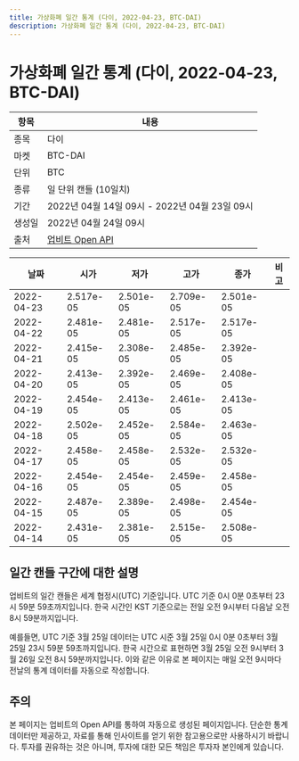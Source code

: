 ```yaml
---
title: 가상화폐 일간 통계 (다이, 2022-04-23, BTC-DAI)
description: 가상화폐 일간 통계 (다이, 2022-04-23, BTC-DAI)
---
```



가상화폐 일간 통계 (다이, 2022-04-23, BTC-DAI)
===

|항목|내용|
|--|--|
|종목|다이|
|마켓|BTC-DAI|
|단위|BTC|
|종류|일 단위 캔들 (10일치)|
|기간|2022년 04월 14일 09시 - 2022년 04월 23일 09시|
|생성일|2022년 04월 24일 09시|
|출처|[업비트 Open API](https://docs.upbit.com)|


|날짜|시가|저가|고가|종가|비고|
|--|--|--|--|--|--|
|2022-04-23|2.517e-05|2.501e-05|2.709e-05|2.501e-05|    |
|2022-04-22|2.481e-05|2.481e-05|2.517e-05|2.517e-05|    |
|2022-04-21|2.415e-05|2.308e-05|2.485e-05|2.392e-05|    |
|2022-04-20|2.413e-05|2.392e-05|2.469e-05|2.408e-05|    |
|2022-04-19|2.454e-05|2.413e-05|2.461e-05|2.413e-05|    |
|2022-04-18|2.502e-05|2.452e-05|2.584e-05|2.463e-05|    |
|2022-04-17|2.458e-05|2.458e-05|2.532e-05|2.532e-05|    |
|2022-04-16|2.454e-05|2.454e-05|2.459e-05|2.458e-05|    |
|2022-04-15|2.487e-05|2.389e-05|2.498e-05|2.454e-05|    |
|2022-04-14|2.431e-05|2.381e-05|2.515e-05|2.508e-05|    |


일간 캔들 구간에 대한 설명
---


업비트의 일간 캔들은 세계 협정시(UTC) 기준입니다. 
UTC 기준 0시 0분 0초부터 23시 59분 59초까지입니다. 
한국 시간인 KST 기준으로는 전일 오전 9시부터 다음날 오전 8시 59분까지입니다. 


예를들면, UTC 기준 3월 25일 데이터는 UTC 시준 3월 25일 0시 0분 0초부터 3월 25일 23시 59분 59초까지입니다. 
한국 시간으로 표현하면 3월 25일 오전 9시부터 3월 26일 오전 8시 59분까지입니다. 
이와 같은 이유로 본 페이지는 매일 오전 9시마다 전날의 통계 데이터를 자동으로 작성합니다. 


주의
---


본 페이지는 업비트의 Open API를 통하여 자동으로 생성된 페이지입니다. 
단순한 통계 데이터만 제공하고, 자료를 통해 인사이트를 얻기 위한 참고용으로만 사용하시기 바랍니다. 
투자를 권유하는 것은 아니며, 투자에 대한 모든 책임은 투자자 본인에게 있습니다. 
